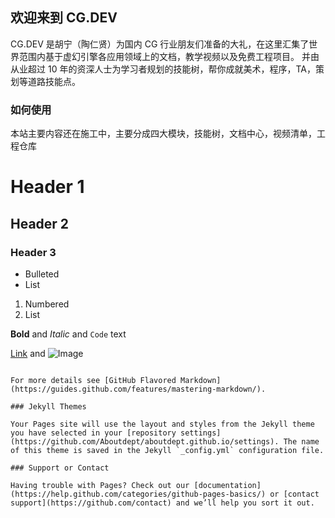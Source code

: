 ## 欢迎来到 CG.DEV

CG.DEV 是胡宁（陶仁贤）为国内 CG 行业朋友们准备的大礼，在这里汇集了世界范围内基于虚幻引擎各应用领域上的文档，教学视频以及免费工程项目。 并由从业超过 10 年的资深人士为学习者规划的技能树，帮你成就美术，程序，TA，策划等道路技能点。


### 如何使用

本站主要内容还在施工中，主要分成四大模块，技能树，文档中心，视频清单，工程仓库

# Header 1
## Header 2
### Header 3

- Bulleted
- List

1. Numbered
2. List

**Bold** and _Italic_ and `Code` text

[Link](url) and ![Image](src)
```

For more details see [GitHub Flavored Markdown](https://guides.github.com/features/mastering-markdown/).

### Jekyll Themes

Your Pages site will use the layout and styles from the Jekyll theme you have selected in your [repository settings](https://github.com/Aboutdept/aboutdept.github.io/settings). The name of this theme is saved in the Jekyll `_config.yml` configuration file.

### Support or Contact

Having trouble with Pages? Check out our [documentation](https://help.github.com/categories/github-pages-basics/) or [contact support](https://github.com/contact) and we’ll help you sort it out.
